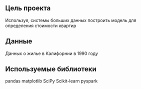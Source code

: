 ## Цель проекта
Используя, системы больших данных построить модель для определения стоимости квартир

## Данные
Данных о жилье в Калифорнии в 1990 году

## Используемые библиотеки
pandas matplotlib SciPy Scikit-learn pyspark